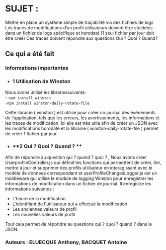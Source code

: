 # **SUJET :**
<p>
Mettre en place un système simple de traçabilité via des fichiers de logs
Les traces de modifications d’un profil utilisateurs doivent être stockées dans
un fichier de logs spécifique et horodaté (1 seul fichier par jour doit être créé)
Ces traces doivent répondre aux questions Qui ? Quoi ? Quand?
</p>


## **Ce qui a été fait**

### **Informations importantes**



- ### **1 Utilisation de Winston**

Nous avons utilisé les librariessuivante: 
<br> - ```npm install winston```
<br> -```npm install winston-daily-rotate-file```

<p>
Cette librairie ( winston ) est utilisé pour créer un journal des événements de l'application, tels que les erreurs, les avertissements, les informations et les traces de modification. Ici elle est très utile afin de créer un JSON avec les modifications horodaté et la librairie ( winston-daily-rotate-file ) permet de créer 1 fichier par jour.
</p>


- ### **2 Qui ? Quoi ? Quand ? **

<p>
Afin de répondre au question qui ? quand ?  quoi ? , Nous avons créer UserprofileController.js qui définit les fonctions qui permettent de créer, lire, mettre à jour et supprimer des profils utilisateur en interagissant avec le modèle de données correspondant et userProfileChangesLogger.js est un middleware qui utilise le module de logging Winston pour enregistrer les informations de modification dans un fichier de journal. Il enregistre les informations suivantes :

- L'heure de la modification
- L'identifiant de l'utilisateur qui a effectué la modification
- Les anciennes valeurs de profil
- Les nouvelles valeurs de profil
    
Tout cela permet de répondre au questions qui ? quoi ? quand ? dans le JSON.
    
    

### **Auteurs : ELUECQUE Anthony, BACQUET Antoine**
